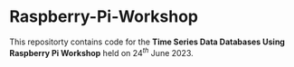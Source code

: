 # Raspberry-Pi-Workshop
This repositorty contains code for the **Time Series Data Databases Using Raspberry Pi Workshop** held on $24^{th}$ June 2023.
